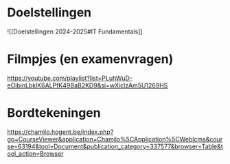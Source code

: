 # Doelstellingen
![[Doelstellingen 2024-2025#IT Fundamentals]]

# Filmpjes (en examenvragen)
https://youtube.com/playlist?list=PLuhWuD-eOibinLbklK6ALPfK49BaB2KD9&si=wXiclzAm5U1269HS

# Bordtekeningen
https://chamilo.hogent.be/index.php?go=CourseViewer&application=Chamilo%5CApplication%5CWeblcms&course=63194&tool=Document&publication_category=337577&browser=Table&tool_action=Browser
